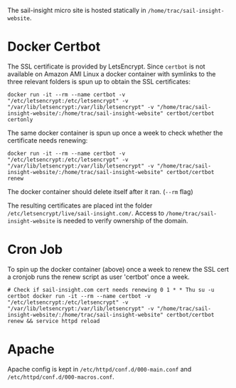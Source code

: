 The sail-insight micro site is hosted statically in `/home/trac/sail-insight-website`.

# Docker Certbot

The SSL certificate is provided by LetsEncrypt. Since `certbot` is not available on Amazon AMI Linux a docker container with symlinks to the three relevant folders is spun up to obtain the SSL certificates:

`docker run -it --rm --name certbot -v "/etc/letsencrypt:/etc/letsencrypt" -v "/var/lib/letsencrypt:/var/lib/letsencrypt" -v "/home/trac/sail-insight-website/:/home/trac/sail-insight-website" certbot/certbot certonly`

The same docker container is spun up once a week to check whether the certificate needs renewing:

`docker run -it --rm --name certbot -v "/etc/letsencrypt:/etc/letsencrypt" -v "/var/lib/letsencrypt:/var/lib/letsencrypt" -v "/home/trac/sail-insight-website/:/home/trac/sail-insight-website" certbot/certbot renew`

The docker container should delete itself after it ran. (`--rm` flag)

The resulting certificates are placed int the folder `/etc/letsencrypt/live/sail-insight.com/`. Access to `/home/trac/sail-insight-website` is needed to verify ownership of the domain.

# Cron Job

To spin up the docker container (above) once a week to renew the SSL cert a cronjob runs the renew script as user 'certbot' once a week.

`# Check if sail-insight.com cert needs renewing
0 1 * * Thu su -u certbot docker run -it --rm --name certbot -v "/etc/letsencrypt:/etc/letsencrypt" -v "/var/lib/letsencrypt:/var/lib/letsencrypt" -v "/home/trac/sail-insight-website/:/home/trac/sail-insight-website" certbot/certbot renew && service httpd reload`

# Apache

Apache config is kept in `/etc/httpd/conf.d/000-main.conf` and `/etc/httpd/conf.d/000-macros.conf`.